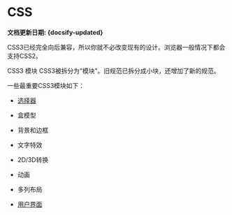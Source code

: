# CSS<!-- {docsify-ignore} -->

**文档更新日期: {docsify-updated}**

CSS3已经完全向后兼容，所以你就不必改变现有的设计。浏览器一般情况下都会支持CSS2。

CSS3 模块
CSS3被拆分为"模块"。旧规范已拆分成小块，还增加了新的规范。

一些最重要CSS3模块如下：

- [选择器](zh-cn/browser-side/css/css3/css3-选择器)

- 盒模型

- 背景和边框

- 文字特效

- 2D/3D转换

- 动画

- 多列布局

- [用户界面](zh-cn/browser-side/css/css3/css3-用户界面)
